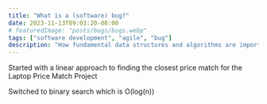 ```yaml
---
title: "What is a (software) bug?"
date: 2023-11-13T09:03:20-08:00
# featuredImage: "posts/bugs/bugs.webp"
tags: ["software development", "agile", "bug"]
description: "How fundamental data structures and algorithms are important"
---
```


Started with a linear approach to finding the closest price match for the Laptop Price Match Project

Switched to binary search which is O(log(n))


